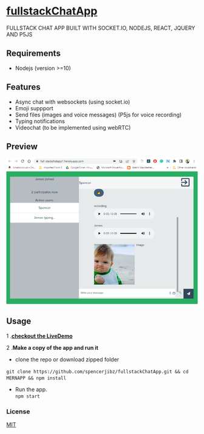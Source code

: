# [fullstackChatApp](https://full-stackchatapp1.herokuapp.com/) <br>
FULLSTACK CHAT APP BUILT WITH SOCKET.IO, NODEJS, REACT, JQUERY AND P5JS

## Requirements
- Nodejs (version >=10)
 
## Features
- Async chat with websockets (using socket.io)
- Emoji suppport
- Send files (images and voice messages) (P5js for voice recording) 
- Typing notifications
- Videochat (to be implemented using webRTC)
## Preview
![](https://raw.githubusercontent.com/spencerjibz/fullstackChatApp/master/client/public/Good%20illustion.PNG)

## Usage
 1 .**[checkout the LiveDemo](https://full-stackchatapp1.herokuapp.com/)**
 
 2 .**Make a  copy of the app and run it**
 
 - clone the repo or download zipped folder
 
  ``` git clone https://github.com/spencerjibz/fullstackChatApp.git && cd MERNAPP && npm install ```
  - Run the app. <br> 
  `` npm start ``

### License
  [MIT](https://github.com/spencerjibz/mongoCli-client/blob/master/LICENSE)
